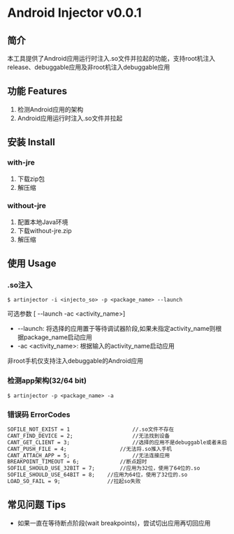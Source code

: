 # Android Injector v0.0.1

## 简介

本工具提供了Android应用运行时注入.so文件并拉起的功能，支持root机注入release、debuggable应用及非root机注入debuggable应用

## 功能 Features

1. 检测Android应用的架构
2. Android应用运行时注入.so文件并拉起

## 安装 Install

### with-jre

1. 下载zip包
2. 解压缩

### without-jre

1. 配置本地Java环境
2. 下载without-jre.zip
3. 解压缩

## 使用 Usage

### .so注入 
```
$ artinjector -i <injecto_so> -p <package_name> --launch 
```
可选参数 [ --launch -ac <activity_name>]
* --launch: 将选择的应用置于等待调试器阶段,如果未指定activity_name则根据package_name启动应用
* -ac <activity_name>: 根据输入的activity_name启动应用

非root手机仅支持注入debuggable的Android应用

### 检测app架构(32/64 bit)
```
$ artinjector -p <package_name> -a
```

### 错误码 ErrorCodes

```markdown
SOFILE_NOT_EXIST = 1 		    		//.so文件不存在
CANT_FIND_DEVICE = 2;		    		//无法找到设备
CANT_GET_CLIENT = 3;		    		//选择的应用不是debuggable或者未启动
CANT_PUSH_FILE = 4;	        		//无法将.so推入手机
CANT_ATTACH_APP = 5;		    		//无法连接应用
BREAKPOINT_TIMEOUT = 6; 	  		//断点超时
SOFILE_SHOULD_USE_32BIT = 7; 		//应用为32位，使用了64位的.so
SOFILE_SHOULD_USE_64BIT = 8;    //应用为64位，使用了32位的.so
LOAD_SO_FAIL = 9;               //拉起so失败
```

## 常见问题 Tips
* 如果一直在等待断点阶段(wait breakpoints)，尝试切出应用再切回应用